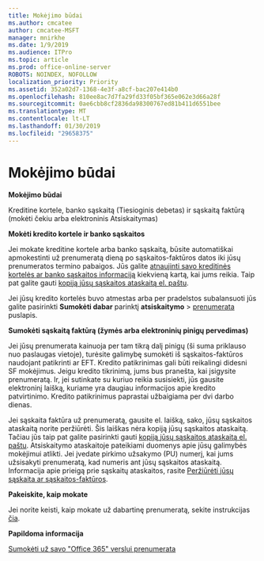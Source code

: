 ```yaml
---
title: Mokėjimo būdai
ms.author: cmcatee
author: cmcatee-MSFT
manager: mnirkhe
ms.date: 1/9/2019
ms.audience: ITPro
ms.topic: article
ms.prod: office-online-server
ROBOTS: NOINDEX, NOFOLLOW
localization_priority: Priority
ms.assetid: 352a02d7-1368-4e3f-a8cf-bac207e414b0
ms.openlocfilehash: 810ee8ac7d7fa29fd33f05bf365e062e3d66a28f
ms.sourcegitcommit: 0ae6cbb8cf2836da98300767ed81b411d6551bee
ms.translationtype: MT
ms.contentlocale: lt-LT
ms.lasthandoff: 01/30/2019
ms.locfileid: "29658375"
---
```

# <a name="payment-options"></a>Mokėjimo būdai

 **Mokėjimo būdai**
  
Kreditine kortele, banko sąskaitą (Tiesioginis debetas) ir sąskaitą faktūrą (mokėti čekiu arba elektroninis Atsiskaitymas)
  
 **Mokėti kredito kortele ir banko sąskaitos**
  
Jei mokate kreditine kortele arba banko sąskaitą, būsite automatiškai apmokestinti už prenumeratą dieną po sąskaitos-faktūros datos iki jūsų prenumeratos termino pabaigos. Jūs galite [atnaujinti savo kreditinės kortelės ar banko sąskaitos informaciją](https://docs.microsoft.com/office365/admin/subscriptions-and-billing/add-update-or-remove-credit-card-or-bank-account?view=o365-worldwide) kiekvieną kartą, kai jums reikia. Taip pat galite gauti [kopiją jūsų sąskaitos ataskaitą el. paštu](https://docs.microsoft.com/office365/admin/subscriptions-and-billing/pay-for-your-subscription?view=o365-worldwide#receive-a-copy-of-your-billing-statement-in-email).
  
Jei jūsų kredito kortelės buvo atmestas arba per pradelstos subalansuoti jūs galite pasirinkti **Sumokėti dabar** parinktį **atsiskaitymo** \> [prenumerata](https://portal.office.com/adminportal/home#/subscriptions) puslapis. 
  
 **Sumokėti sąskaitą faktūrą (žymės arba elektroninių pinigų pervedimas)**
  
Jei jūsų prenumerata kainuoja per tam tikrą dalį pinigų (ši suma priklauso nuo paslaugas vietoje), turėsite galimybę sumokėti iš sąskaitos-faktūros naudojant patikrinti ar EFT. Kredito patikrinimas gali būti reikalingi didesni SF mokėjimus. Jeigu kredito tikrinimą, jums bus pranešta, kai įsigysite prenumeratą. Ir, jei sutinkate su kuriuo reikia susisiekti, jūs gausite elektroninį laišką, kuriame yra daugiau informacijos apie kredito patvirtinimo. Kredito patikrinimus paprastai užbaigiama per dvi darbo dienas.
  
Jei sąskaita faktūra už prenumeratą, gausite el. laišką, sako, jūsų sąskaitos ataskaitą norite peržiūrėti. Šis laiškas nėra kopiją jūsų sąskaitos ataskaitą. Tačiau jūs taip pat galite pasirinkti gauti [kopiją jūsų sąskaitos ataskaitą el. paštu](https://docs.microsoft.com/office365/admin/subscriptions-and-billing/pay-for-your-subscription?view=o365-worldwide#receive-a-copy-of-your-billing-statement-in-email). Atsiskaitymo ataskaitoje pateikiami duomenys apie jūsų galimybės mokėjimui atlikti. Jei įvedate pirkimo užsakymo (PU) numerį, kai jums užsisakyti prenumeratą, kad numeris ant jūsų sąskaitos ataskaitą. Informacija apie prieigą prie sąskaitų ataskaitos, rasite [Peržiūrėti jūsų sąskaita ar sąskaitos-faktūros](https://docs.microsoft.com/office365/admin/subscriptions-and-billing/view-your-bill-or-invoice?view=o365-worldwide).
  
 **Pakeiskite, kaip mokate**
  
Jei norite keisti, kaip mokate už dabartinę prenumeratą, sekite instrukcijas [čia](https://docs.microsoft.com/office365/admin/subscriptions-and-billing/change-payment-method?view=o365-worldwide).
  
 **Papildoma informacija**
  
[Sumokėti už savo "Office 365" verslui prenumerata](https://docs.microsoft.com/office365/admin/subscriptions-and-billing/pay-for-your-subscription?view=o365-worldwide)
  

